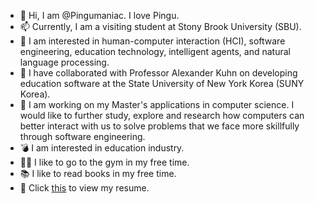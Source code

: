 - 👋 Hi, I am @Pingumaniac. I love Pingu.
- 📫 Currently, I am a visiting student at Stony Brook University (SBU).
- 👀 I am interested in human-computer interaction (HCI), software engineering, education technology, intelligent agents, and natural language processing.
- 💞️ I have collaborated with Professor Alexander Kuhn on developing education software at the State University of New York Korea (SUNY Korea).
- 🌱 I am working on my Master's applications in computer science. I would like to further study, explore and research how computers can better interact with us to solve problems that we face more skillfully through software engineering.
- 💣 I am interested in education industry.
- 🏋️‍♂️ I like to go to the gym in my free time.
- 📚 I like to read books in my free time.
- 📄 Click [this](https://github.com/Pingumaniac/RESUME/blob/main/Youngjae%20Moon%20resume.pdf) to view my resume.


<!---
Pingumaniac/Pingumaniac is a ✨ special ✨ repository because its `README.md` (this file) appears on your GitHub profile.
You can click the Preview link to take a look at your changes.
--->

